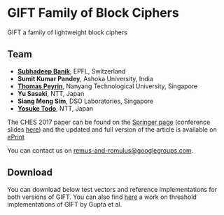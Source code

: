 # **GIFT** Family of Block Ciphers 

GIFT a family of lightweight block ciphers 

## Team
- **[Subhadeep Banik](https://sites.google.com/site/monsieurlelanc)**, EPFL, Switzerland
- **Sumit Kumar Pandey**, Ashoka University, India
- **[Thomas Peyrin](https://sites.google.com/site/thomaspeyrin/)**, Nanyang Technological University, Singapore
- **Yu Sasaki**, NTT, Japan
- **Siang Meng Sim**, DSO Laboratories, Singapore
- **[Yosuke Todo](https://ysktodo.wordpress.com/)**, NTT, Japan

The CHES 2017 paper can be found on the [Springer page](https://link.springer.com/chapter/10.1007/978-3-319-66787-4_16) (conference slides [here](https://ches.iacr.org/2017/slides/ches2017s5t3.pdf)) and the updated and full version of the article is available on [ePrint](https://eprint.iacr.org/2017/622.pdf) 

You can contact us on [remus-and-romulus@googlegroups.com](mailto:remus-and-romulus@googlegroups.com). 


## Download

You can download below test vectors and reference implementations for both versions of GIFT.  You can also find [here](https://eprint.iacr.org/2017/1040.pdf) a work on threshold implementations of GIFT by Gupta et al.

